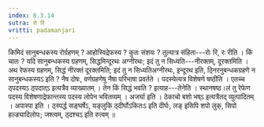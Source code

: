 ```yaml
---
index: 8.3.14
sutra: रो रि
vritti: padamanjari
---
```


 किमिदं सानुबन्धकस्य रोर्ग्रहणम् ? आहोस्विद्रेफस्य ? कुतः संशयः ? तुल्यात्र संहिता---रोः रि, रः रीति । किं चातः ? यदि सानुबन्धकस्य ग्रहणम्, सिद्धमिन्दूरथः अग्नीरथः; इदं तु न सिध्यति---नीरक्तम्, दूरक्तमिति । अथ रेफस्य ग्रहणम्, सिद्धं नीरक्तं दूरक्तमिति; इदं तु न सिध्यतिअग्नीरथः, इन्दूरथ इति, ठ्निरनुबन्धकग्रहणे न सानुबन्धकस्यऽ इति ? नैष दोषः, वर्णग्रहणेषु नैषा परिभाषा प्रवर्तते । पदस्येत्यत्र विशेषणे षष्ठीति । एतच्च ठ्पदस्यऽ ठ्पदात्ऽ इत्यत्रैव व्याख्यातम् । तेन किं सिद्धं भवति ? इत्याह---तेनेति । स्थानषष्ठ।लं तु रेफेण पदस्य विशेषणाद्रेफान्तस्य पदस्य लोपेन भवितव्यम् । अजर्घा इति । ठेकाचो बशो भष्ऽ इत्यत्रैतद् व्युत्पादितम् । अपास्पा इति । ठ्स्पर्द्ध सङ्घर्षेऽ, यङ्लुकि ठ्दीर्घोऽकितःऽ इति दीर्घः, लङ् इसिपि शपो लुक्, सिपो हल्ङ्यादिलोपः; जश्त्वम्, ठ्दश्चऽ इति रुत्वम् ॥